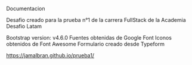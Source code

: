 Documentacion

Desafio creado para la prueba n°1 de la carrera FullStack de la Academia Desafio Latam

Bootstrap version: v4.6.0
Fuentes obtenidas de Google Font
Iconos obtenidos de Font Awesome
Formulario creado desde Typeform

https://jamalbran.github.io/prueba1/
